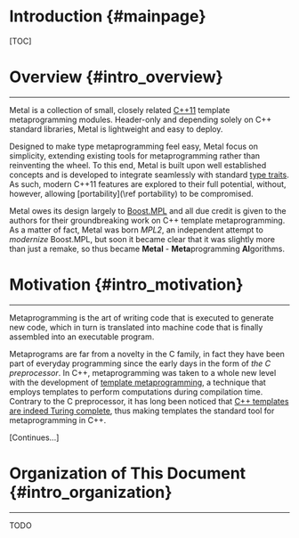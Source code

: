 # Introduction {#mainpage}

[TOC]

# Overview {#intro_overview}

--------------------------------------------------------------------------------

Metal is a collection of small, closely related [C++11] template
metaprogramming modules.
Header-only and depending solely on C++ standard libraries,
Metal is lightweight and easy to deploy.

Designed to make type metaprogramming feel easy, Metal focus on simplicity,
extending existing tools for metaprogramming rather than reinventing the wheel.
To this end, Metal is built upon well established concepts and is developed to
integrate seamlessly with standard [type traits].
As such, modern C++11 features are explored to their full potential, without,
however, allowing [portability](\ref portability) to be compromised.

Metal owes its design largely to [Boost.MPL] and all due credit is given to the
authors for their groundbreaking work on C++ template metaprogramming.
As a matter of fact, Metal was born *MPL2*,
an independent attempt to *modernize* Boost.MPL, but
soon it became clear that it was slightly more than just a remake,
so thus became **Metal** - <b>Meta</b>programming
<b>Al</b>gorithms.

# Motivation {#intro_motivation}

--------------------------------------------------------------------------------

Metaprogramming is the art of writing code that is executed to generate new
code, which in turn is translated into machine code that is finally assembled
into an executable program.

Metaprograms are far from a novelty in the C family, in fact they have been part
of everyday programming since the early days in the form of
*the C preprocessor*.
In C++, metaprogramming was taken to a whole new level with the development of
[template metaprogramming][tmp], a technique that employs templates to
perform computations during compilation time.
Contrary to the C preprocessor, it has long been noticed that
[C++ templates are indeed Turing complete][tmp.turing], thus making templates
the standard tool for metaprogramming in C++.

[Continues...]


# Organization of This Document {#intro_organization}

--------------------------------------------------------------------------------

TODO

[C++11]:            http://en.wikipedia.org/wiki/C%2B%2B11
[type traits]:      http://en.cppreference.com/w/cpp/header/type_traits
[Boost.MPL]:        http://www.boost.org/doc/libs/1_58_0/libs/mpl/doc/
[tmp]:              https://en.wikipedia.org/wiki/Template_metaprogramming
[tmp.turing]:       http://ubietylab.net/ubigraph/content/Papers/pdf/CppTuring.pdf
